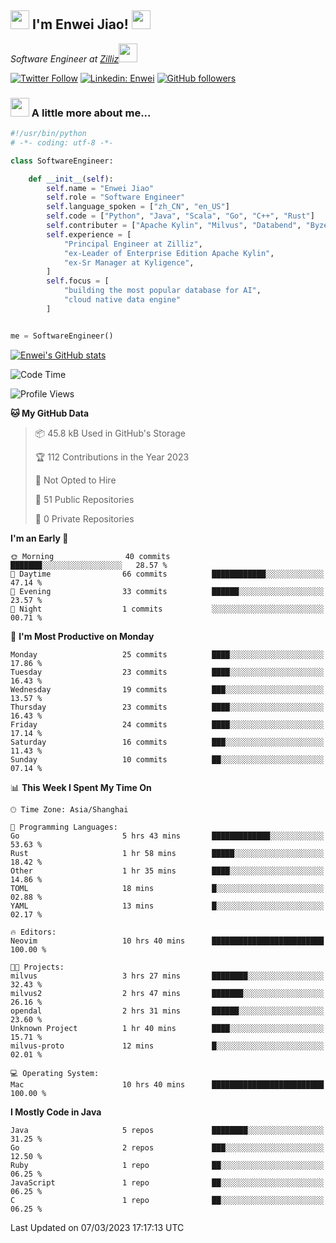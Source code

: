 <h2><img src="https://emojis.slackmojis.com/emojis/images/1531849430/4246/blob-sunglasses.gif?1531849430" width="30"/> I'm  Enwei Jiao! <img src="https://media.giphy.com/media/juBt25nT1KGys/giphy.gif" width=30> </h2>
<!-- <img align='right' src="https://media.giphy.com/media/M9gbBd9nbDrOTu1Mqx/giphy.gif" width="230"> -->
<p><em>Software Engineer at <a href="https://zilliz.com/">Zilliz</a><img src="https://media.giphy.com/media/WUlplcMpOCEmTGBtBW/giphy.gif" width="30"></em></p>

[![Twitter Follow](https://img.shields.io/twitter/follow/misteranmol?label=Follow)](https://twitter.com/intent/follow?screen_name=EnweiJiao)
[![Linkedin: Enwei](https://img.shields.io/badge/-enwei-blue?style=&logo=Linkedin&logoColor=white&link=https://www.linkedin.com/in/enwei-jiao-41192a97)](https://www.linkedin.com/in/enwei-jiao-41192a97/)
[![GitHub followers](https://img.shields.io/github/followers/jiaoew1991?label=Follow&style=social)](https://github.com/jiaoew1991)


### <img src="https://media.giphy.com/media/VgCDAzcKvsR6OM0uWg/giphy.gif" width="30"> A little more about me...  

```python
#!/usr/bin/python
# -*- coding: utf-8 -*-

class SoftwareEngineer:

    def __init__(self):
        self.name = "Enwei Jiao"
        self.role = "Software Engineer"
        self.language_spoken = ["zh_CN", "en_US"]
        self.code = ["Python", "Java", "Scala", "Go", "C++", "Rust"]
        self.contributer = ["Apache Kylin", "Milvus", "Databend", "Byzer-Lang"]
        self.experience = [
            "Principal Engineer at Zilliz",
            "ex-Leader of Enterprise Edition Apache Kylin",
            "ex-Sr Manager at Kyligence",
        ]
        self.focus = [
            "building the most popular database for AI",
            "cloud native data engine"
        ]


me = SoftwareEngineer()
```

[![Enwei's GitHub stats](https://github-readme-stats.vercel.app/api?username=jiaoew1991&count_private=true&show_icons=true)](https://github.com/jiaoew1991/jiaoew1991)

<!-- [![Top Langs](https://github-readme-stats.vercel.app/api/top-langs/?username=jiaoew1991&layout=compact)](https://github.com/jiaoew1991/jiaoew1991) -->

<!--START_SECTION:waka-->
![Code Time](http://img.shields.io/badge/Code%20Time-551%20hrs%2029%20mins-blue)

![Profile Views](http://img.shields.io/badge/Profile%20Views-14-blue)

**🐱 My GitHub Data** 

> 📦 45.8 kB Used in GitHub's Storage 
 > 
> 🏆 112 Contributions in the Year 2023
 > 
> 🚫 Not Opted to Hire
 > 
> 📜 51 Public Repositories 
 > 
> 🔑 0 Private Repositories 
 > 
**I'm an Early 🐤** 

```text
🌞 Morning                40 commits          ███████░░░░░░░░░░░░░░░░░░   28.57 % 
🌆 Daytime                66 commits          ████████████░░░░░░░░░░░░░   47.14 % 
🌃 Evening                33 commits          ██████░░░░░░░░░░░░░░░░░░░   23.57 % 
🌙 Night                  1 commits           ░░░░░░░░░░░░░░░░░░░░░░░░░   00.71 % 
```
📅 **I'm Most Productive on Monday** 

```text
Monday                   25 commits          ████░░░░░░░░░░░░░░░░░░░░░   17.86 % 
Tuesday                  23 commits          ████░░░░░░░░░░░░░░░░░░░░░   16.43 % 
Wednesday                19 commits          ███░░░░░░░░░░░░░░░░░░░░░░   13.57 % 
Thursday                 23 commits          ████░░░░░░░░░░░░░░░░░░░░░   16.43 % 
Friday                   24 commits          ████░░░░░░░░░░░░░░░░░░░░░   17.14 % 
Saturday                 16 commits          ███░░░░░░░░░░░░░░░░░░░░░░   11.43 % 
Sunday                   10 commits          ██░░░░░░░░░░░░░░░░░░░░░░░   07.14 % 
```


📊 **This Week I Spent My Time On** 

```text
🕑︎ Time Zone: Asia/Shanghai

💬 Programming Languages: 
Go                       5 hrs 43 mins       █████████████░░░░░░░░░░░░   53.63 % 
Rust                     1 hr 58 mins        █████░░░░░░░░░░░░░░░░░░░░   18.42 % 
Other                    1 hr 35 mins        ████░░░░░░░░░░░░░░░░░░░░░   14.86 % 
TOML                     18 mins             █░░░░░░░░░░░░░░░░░░░░░░░░   02.88 % 
YAML                     13 mins             █░░░░░░░░░░░░░░░░░░░░░░░░   02.17 % 

🔥 Editors: 
Neovim                   10 hrs 40 mins      █████████████████████████   100.00 % 

🐱‍💻 Projects: 
milvus                   3 hrs 27 mins       ████████░░░░░░░░░░░░░░░░░   32.43 % 
milvus2                  2 hrs 47 mins       ███████░░░░░░░░░░░░░░░░░░   26.16 % 
opendal                  2 hrs 31 mins       ██████░░░░░░░░░░░░░░░░░░░   23.60 % 
Unknown Project          1 hr 40 mins        ████░░░░░░░░░░░░░░░░░░░░░   15.71 % 
milvus-proto             12 mins             █░░░░░░░░░░░░░░░░░░░░░░░░   02.01 % 

💻 Operating System: 
Mac                      10 hrs 40 mins      █████████████████████████   100.00 % 
```

**I Mostly Code in Java** 

```text
Java                     5 repos             ████████░░░░░░░░░░░░░░░░░   31.25 % 
Go                       2 repos             ███░░░░░░░░░░░░░░░░░░░░░░   12.50 % 
Ruby                     1 repo              ██░░░░░░░░░░░░░░░░░░░░░░░   06.25 % 
JavaScript               1 repo              ██░░░░░░░░░░░░░░░░░░░░░░░   06.25 % 
C                        1 repo              ██░░░░░░░░░░░░░░░░░░░░░░░   06.25 % 
```




 Last Updated on 07/03/2023 17:17:13 UTC
<!--END_SECTION:waka-->
